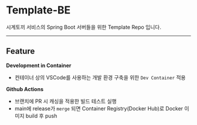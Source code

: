 # Template-BE

시계토끼 서비스의 Spring Boot 서버들을 위한 Template Repo 입니다.<br/>

---

## Feature

**Development in Container**

- 컨테이너 상의 VSCode를 사용하는 개발 환경 구축을 위한 `Dev Container` 적용<br/>

**Github Actions**

- 브랜치에 PR 시 캐싱을 적용한 빌드 테스트 실행
- main에 release가 `merge` 되면 Container Registry(Docker Hub)로 Docker 이미지 build 후 push
